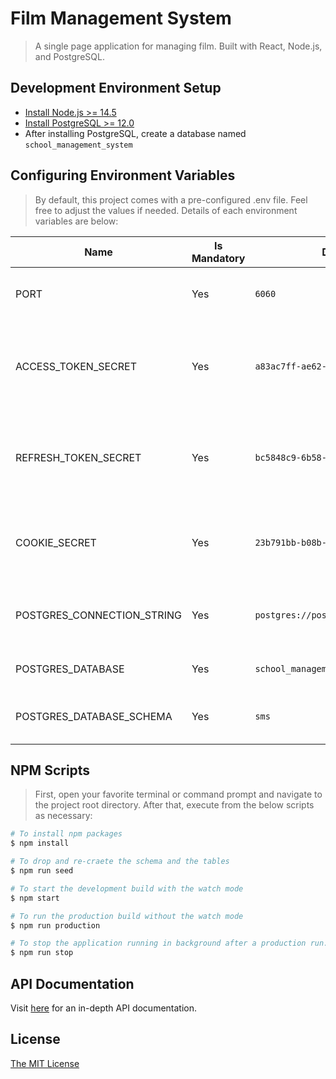 # Film Management System
> A single page application for managing film. Built with React, Node.js, and PostgreSQL.

## Development Environment Setup
- [Install Node.js >= 14.5](https://nodejs.org/en/)
- [Install PostgreSQL >= 12.0](https://www.enterprisedb.com/downloads/postgres-postgresql-downloads)
- After installing PostgreSQL, create a database named `school_management_system`

## Configuring Environment Variables
> By default, this project comes with a pre-configured .env file. Feel free to adjust the values if needed. Details of each environment variables are below:

Name | Is Mandatory | Default Value | Description
------------ | ------------- | ------------- | -------------
PORT | Yes | `6060` | On which port the web server will run
ACCESS_TOKEN_SECRET | Yes | `a83ac7ff-ae62-4f9a-bdd4-73067d192bff` | A secret string to generate an access token. Learn more from [here](https://www.oauth.com/oauth2-servers/access-tokens/)
REFRESH_TOKEN_SECRET | Yes | `bc5848c9-6b58-40c8-b555-1784974ed1c6` | A secret string to generate a refresh token. Learn more from [here](https://www.oauth.com/oauth2-servers/access-tokens/refreshing-access-tokens/)
COOKIE_SECRET | Yes | `23b791bb-b08b-432d-b027-ea30556af991` | A secret string for signing cookies. Learn more from [here](https://expressjs.com/en/resources/middleware/cookie-parser.html)
POSTGRES_CONNECTION_STRING | Yes | `postgres://postgres:root@localhost:5432` | PostgreSQL connection string. Learn more from [here](https://www.postgresql.org/docs/current/libpq-connect.html#LIBPQ-CONNSTRING)
POSTGRES_DATABASE | Yes | `school_management_system` | PostgreSQL database name
POSTGRES_DATABASE_SCHEMA | Yes | `sms` | PostgreSQL database schema name

## NPM Scripts
> First, open your favorite terminal or command prompt and navigate to the project root directory. After that, execute from the below scripts as necessary:

```bash
# To install npm packages
$ npm install

# To drop and re-craete the schema and the tables
$ npm run seed

# To start the development build with the watch mode
$ npm start

# To run the production build without the watch mode
$ npm run production

# To stop the application running in background after a production run. Since in production mode the application will be running in background.
$ npm run stop
```

## API Documentation

Visit [here](http://localhost:6060/api-docs) for an in-depth API documentation.

## License
<a href="https://opensource.org/licenses/MIT">The MIT License</a>
